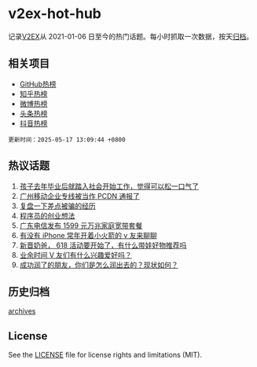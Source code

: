 # v2ex-hot-hub

 记录[V2EX](https://www.v2ex.com/)从 2021-01-06 日至今的热门话题。每小时抓取一次数据，按天[归档](archives)。
 
 ## 相关项目

- [GitHub热榜](https://github.com/snaildev/github-hot-hub)
- [知乎热榜](https://github.com/snaildev/zhihu-hot-hub)
- [微博热榜](https://github.com/snaildev/weibo-hot-hub)
- [头条热榜](https://github.com/snaildev/toutiao-hot-hub)
- [抖音热榜](https://github.com/snaildev/douyin-hot-hub)


 `更新时间：2025-05-17 13:09:44 +0800`

## 热议话题

1. [孩子去年毕业后就踏入社会开始工作，觉得可以松一口气了](https://www.v2ex.com/t/1132206)
1. [广州移动企业专线被当作 PCDN 通报了](https://www.v2ex.com/t/1132326)
1. [复盘一下差点被骗的经历](https://www.v2ex.com/t/1132280)
1. [程序员的创业想法](https://www.v2ex.com/t/1132211)
1. [广东电信发布 1599 元万兆家庭宽带套餐](https://www.v2ex.com/t/1132225)
1. [有没有 iPhone 常年开着小火箭的 v 友来聊聊](https://www.v2ex.com/t/1132248)
1. [新晋奶爸， 618 活动要开始了，有什么带娃好物推荐吗](https://www.v2ex.com/t/1132196)
1. [业余时间 V 友们有什么兴趣爱好吗？](https://www.v2ex.com/t/1132227)
1. [成功润了的朋友，你们是怎么润出去的？现状如何？](https://www.v2ex.com/t/1132350)

## 历史归档

[archives](archives)

## License

See the [LICENSE](LICENSE) file for license rights and limitations (MIT).
